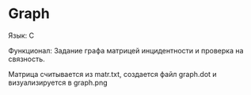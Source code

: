 # Graph
Язык: C


Функционал: Задание графа матрицей инцидентности и проверка на связность.


Матрица считывается из matr.txt, создается файл graph.dot и визуализируется в graph.png

